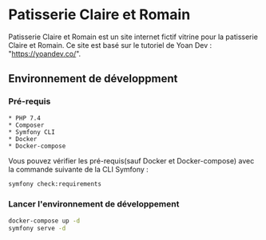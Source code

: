 # Patisserie Claire et Romain

Patisserie Claire et Romain est un site internet fictif vitrine pour la patisserie Claire et Romain. Ce site est basé sur le tutoriel de Yoan Dev : "https://yoandev.co/".

## Environnement de développment 

### Pré-requis

    * PHP 7.4
    * Composer
    * Symfony CLI 
    * Docker
    * Docker-compose

Vous pouvez vérifier les pré-requis(sauf Docker et Docker-compose) avec la commande suivante de la CLI Symfony : 

```bash
symfony check:requirements
```
### Lancer l'environnement de développement 

```bash 
docker-compose up -d
symfony serve -d